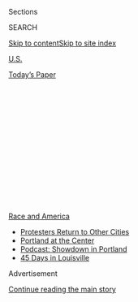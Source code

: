 <div id="app">

<div>

<div>

<div>

<div class="NYTAppHideMasthead css-1q2w90k e1suatyy0">

<div class="section css-ui9rw0 e1suatyy2">

<div class="css-eph4ug er09x8g0">

<div class="css-6n7j50">

</div>

<span class="css-1dv1kvn">Sections</span>

<div class="css-10488qs">

<span class="css-1dv1kvn">SEARCH</span>

</div>

[Skip to content](#site-content)[Skip to site
index](#site-index)

</div>

<div id="masthead-section-label" class="css-1wr3we4 eaxe0e00">

[U.S.](https://www.nytimes.com/section/us)

</div>

<div class="css-10698na e1huz5gh0">

</div>

</div>

<div id="masthead-bar-one" class="section hasLinks css-15hmgas e1csuq9d3">

<div class="css-uqyvli e1csuq9d0">

</div>

<div class="css-1uqjmks e1csuq9d1">

</div>

<div class="css-9e9ivx">

[](https://myaccount.nytimes.com/auth/login?response_type=cookie&client_id=vi)

</div>

<div class="css-1bvtpon e1csuq9d2">

[Today’s
Paper](https://www.nytimes.com/section/todayspaper)

</div>

</div>

</div>

</div>

<div data-aria-hidden="false">

<div id="site-content" data-role="main">

<div>

<div class="css-1aor85t" style="opacity:0.000000001;z-index:-1;visibility:hidden">

<div class="css-1hqnpie">

<div class="css-epjblv">

<span class="css-17xtcya">[U.S.](/section/us)</span><span class="css-x15j1o">|</span><span class="css-fwqvlz">Federal
Officers Deployed in Portland Didn’t Have Proper Training, D.H.S. Memo
Said</span>

</div>

<div class="css-k008qs">

<div class="css-1iwv8en">

<span class="css-18z7m18"></span>

<div>

</div>

</div>

<span class="css-1n6z4y">https://nyti.ms/30hC8gk</span>

<div class="css-1705lsu">

<div class="css-4xjgmj">

<div class="css-4skfbu" data-role="toolbar" data-aria-label="Social Media Share buttons, Save button, and Comments Panel with current comment count" data-testid="share-tools">

  - 
  - 
  - 
  - 
    
    <div class="css-6n7j50">
    
    </div>

  - 

</div>

</div>

</div>

</div>

</div>

</div>

<div id="NYT_TOP_BANNER_REGION" class="css-13pd83m">

<div>

<div id="styln-prism-menu-1590763508878" class="section interactive-content interactive-size-medium css-1edisqu">

<div class="css-17ih8de interactive-body">

<div id="scroll-container" class="css-1gj85ro">

[<span class="styln-title-wrap"><span class="css-1pje3qr">Race
and</span><span class="css-1pje3qr">
America</span></span>](https://www.nytimes.com/news-event/george-floyd-protests-minneapolis-new-york-los-angeles?action=click&pgtype=Article&state=default&region=TOP_BANNER&context=storylines_menu)

  - [Protesters Return to Other
    Cities](https://www.nytimes.com/2020/07/26/us/protests-portland-seattle-trump.html?action=click&pgtype=Article&state=default&region=TOP_BANNER&context=storylines_menu)
  - [Portland at the
    Center](https://www.nytimes.com/2020/07/24/us/portland-oregon-protests-white-race.html?action=click&pgtype=Article&state=default&region=TOP_BANNER&context=storylines_menu)
  - [Podcast: Showdown in
    Portland](https://www.nytimes.com/2020/07/23/podcasts/the-daily/portland-protests.html?action=click&pgtype=Article&state=default&region=TOP_BANNER&context=storylines_menu)
  - [45 Days in
    Louisville](https://www.nytimes.com/interactive/2020/07/16/us/black-lives-matter-protests-louisville-breonna-taylor.html?action=click&pgtype=Article&state=default&region=TOP_BANNER&context=storylines_menu)

</div>

</div>

</div>

</div>

</div>

<div id="top-wrapper" class="css-1sy8kpn">

<div id="top-slug" class="css-l9onyx">

Advertisement

</div>

[Continue reading the main
story](#after-top)

<div class="ad top-wrapper" style="text-align:center;height:100%;display:block;min-height:250px">

<div id="top" class="place-ad" data-position="top" data-size-key="top">

</div>

</div>

<div id="after-top">

</div>

</div>

<div>

<div id="sponsor-wrapper" class="css-1hyfx7x">

<div id="sponsor-slug" class="css-19vbshk">

Supported by

</div>

[Continue reading the main
story](#after-sponsor)

<div id="sponsor" class="ad sponsor-wrapper" style="text-align:center;height:100%;display:block">

</div>

<div id="after-sponsor">

</div>

</div>

<div class="css-186x18t">

</div>

<div class="css-1vkm6nb ehdk2mb0">

# Federal Officers Deployed in Portland Didn’t Have Proper Training, D.H.S. Memo Said

</div>

Rather than tamping down persistent protests in Portland, Ore., a
militarized presence from federal officers seems to have re-energized
them.

<div class="css-79elbk" data-testid="photoviewer-wrapper">

<div class="css-z3e15g" data-testid="photoviewer-wrapper-hidden">

</div>

<div class="css-1a48zt4 ehw59r15" data-testid="photoviewer-children">

![<span class="css-16f3y1r e13ogyst0" data-aria-hidden="true">Protesters
at the Multnomah County Justice Center on Friday
night.</span><span class="css-cnj6d5 e1z0qqy90" itemprop="copyrightHolder"><span class="css-1ly73wi e1tej78p0">Credit...</span><span><span>Mason
Trinca/Getty
Images</span></span></span>](https://static01.nyt.com/images/2020/07/18/us/18unrest-portland-1/merlin_174697392_435eafd8-b9c5-4edf-a542-9107c1d8e866-articleLarge.jpg?quality=75&auto=webp&disable=upscale)

</div>

</div>

<div class="css-18e8msd">

<div class="css-vp77d3 epjyd6m0">

<div class="css-1baulvz">

By <span class="css-1baulvz" itemprop="name">Sergio Olmos</span>,
[<span class="css-1baulvz" itemprop="name">Mike
Baker</span>](https://www.nytimes.com/by/mike-baker) and
[<span class="css-1baulvz last-byline" itemprop="name">Zolan
Kanno-Youngs</span>](https://www.nytimes.com/by/zolan-kanno-youngs)

</div>

</div>

  - 
    
    <div class="css-ld3wwf e16638kd2">
    
    Published July 18, 2020Updated July 21,
    2020
    
    </div>

  - 
    
    <div class="css-4xjgmj">
    
    <div class="css-pvvomx" data-role="toolbar" data-aria-label="Social Media Share buttons, Save button, and Comments Panel with current comment count" data-testid="share-tools">
    
      - 
      - 
      - 
      - 
        
        <div class="css-6n7j50">
        
        </div>
    
      - 
    
    </div>
    
    </div>

</div>

</div>

<div class="section meteredContent css-1r7ky0e" name="articleBody" itemprop="articleBody">

<div class="css-1fanzo5 StoryBodyCompanionColumn">

<div class="css-53u6y8">

PORTLAND, Ore. — The federal agents facing a growing backlash for their
militarized approach to weeks of unrest in
[Portland](https://www.nytimes.com/2020/07/21/us/portland-protests.html)
were not specifically trained in riot control or mass demonstrations, an
internal Department of Homeland Security memo warned this week.

The message, dated Thursday, was prepared by the agency for Chad F.
Wolf, the acting secretary of homeland security, as he arrived in
[Portland](https://www.nytimes.com/2020/07/21/us/portland-protests.html)
to view the scene in person, according to a copy of the memo obtained by
The New York Times. It listed federal buildings in the city and issues
officers faced in protecting them.

</div>

</div>

<div>

</div>

<div class="css-1fanzo5 StoryBodyCompanionColumn">

<div class="css-53u6y8">

The memo, seemingly anticipating future encounters with protesters in
other cities as the department follows President Trump’s guidance to
crack down on unrest, warns: “Moving forward, if this type of response
is going to be the norm, specialized training and standardized equipment
should be deployed to responding agencies.”

</div>

</div>

<div class="css-1fanzo5 StoryBodyCompanionColumn">

<div class="css-53u6y8">

The tactical agents deployed by homeland security include officials from
a group known as BORTAC, the Border Patrol’s equivalent of a SWAT team,
a highly trained group that normally is tasked with investigating drug
smuggling organizations, as opposed to protesters in cities.

Alexei Woltornist, a spokesman for the Department of Homeland Security,
said on Sunday that the missions of the federal agents in Portland
“aligned with their appropriate training” and that officers received
“additional training for their deployment in the city” to assist the
Federal Protective Service.

The statement did not specifically mention the memo that said the agents
lacked sufficient training in riot control or mass demonstrations. The
agency did not respond to follow-up questions about the information in
the memo.

The issue is playing out as the aggressive federal campaign to suppress
[protests in
Portland](https://www.nytimes.com/2020/07/20/us/portland-protests-navy-christopher-david.html)
appears to have instead rejuvenated the city’s movement, as protesters
gathered by the hundreds late Friday and into Saturday morning — the
largest crowd in weeks.

Federal officers at times flooded street corridors with tear gas and
shot projectiles from paintball guns, while demonstrators responded by
shouting that the officers in fatigues were “terrorists” and chanting:
“Whose streets? Our streets.”

</div>

</div>

<div class="css-1fanzo5 StoryBodyCompanionColumn">

<div class="css-53u6y8">

A court ruling has largely prohibited the local police from using tear
gas during the recent protests, which have played out for more than 50
consecutive nights.

With one Portland protester severely injured in front of the federal
courthouse and others pulled by unidentified federal agents into
unmarked vans, the extraordinary campaign to subdue protesters has led
to widespread condemnation of the federal response in Portland and
beyond.

While the protesters have repeatedly decried the city’s own police
tactics, Mayor Ted Wheeler, who also serves as police commissioner, and
other leaders have united in calls for federal agencies to stay away. Jo
Ann Hardesty, a city commissioner, went to join protesters gathered
outside the county Justice Center downtown, saying the city would “not
allow armed military forces to attack our people.”

“Today we show the country and the world that the city of Portland, even
as much as we fight among ourselves, will come together to stand up for
our constitutional rights,” Ms. Hardesty said on Friday.

While officials from the Department of Homeland Security have described
the stepped-up involvement of federal officers as part of an effort to
oppose lawlessness in the city, state and local leaders contended that
the federal officers themselves may be violating the law.

</div>

</div>

<div class="css-79elbk" data-testid="photoviewer-wrapper">

<div class="css-z3e15g" data-testid="photoviewer-wrapper-hidden">

</div>

<div class="css-1a48zt4 ehw59r15" data-testid="photoviewer-children">

![<span class="css-16f3y1r e13ogyst0" data-aria-hidden="true">A federal
law enforcement officer shoots pepper spray into the air during a
protest in Portland on
Friday.</span><span class="css-cnj6d5 e1z0qqy90" itemprop="copyrightHolder"><span class="css-1ly73wi e1tej78p0">Credit...</span><span>Nathan
Howard/Reuters</span></span>](https://static01.nyt.com/images/2020/07/19/us/19unrest-portland-print1/merlin_174698766_7985ae78-5ca4-4a9d-982d-f6225c4e7553-articleLarge.jpg?quality=75&auto=webp&disable=upscale)

</div>

</div>

<div class="css-1fanzo5 StoryBodyCompanionColumn">

<div class="css-53u6y8">

Prosecutors have opened a criminal investigation into the injury of one
protester, who appeared to have been shot in the head with a less-lethal
weapon outside the federal courthouse in downtown Portland. Ellen
Rosenblum, the state’s attorney general, has filed a lawsuit, accusing
federal officers of unlawful tactics in how they went about detaining
people by pulling them into unmarked vans.

</div>

</div>

<div class="css-1fanzo5 StoryBodyCompanionColumn">

<div class="css-53u6y8">

The pushback against the [militarized federal
deployment](https://www.nytimes.com/2020/07/17/us/portland-protests.html)
involving officers in fatigues and tactical gear has also extended to
the streets, where the presence of those federal agents has rejuvenated
a movement that had shown signs of finally slowing down after weeks of
protest against police violence and militarization.

Hundreds continued to demonstrate after midnight on Saturday, playing
music, holding shields, tearing down temporary fences and throwing
fireworks at the county’s Justice Center.

Along with street medics, protesters also have the support of a snack
van that offers free Gatorade and instant noodles, and a makeshift
kitchen called Riot Ribs that cooks bratwursts and Beyond Meat sausage.
Someone on Saturday had set up a stand selling T-shirts promoting racial
equity and handwashing.

The protests have long featured a mix of tactics, with some there
displaying signs to sustain a Black Lives Matter movement that emerged
in the aftermath of George Floyd’s death in May. Others have engaged in
more unruly responses, such as graffiti or throwing objects at officers.
Dozens have been arrested over the weeks, including some by federal
officers, such as a man accused of hitting an officer with a hammer last
week.

Protests around the federal courthouse — tagged with messages such as
“Stop Using Violence on Us” and “History Has Its Eye on You” — have
drawn the ire of federal leaders. Mr. Wolf got a tour there this week
and shared images of himself in front of graffitied
walls.

</div>

</div>

<div class="css-79elbk" data-testid="photoviewer-wrapper">

<div class="css-z3e15g" data-testid="photoviewer-wrapper-hidden">

</div>

<div class="css-1a48zt4 ehw59r15" data-testid="photoviewer-children">

<div class="css-1xdhyk6 erfvjey0">

<span class="css-1ly73wi e1tej78p0">Image</span>

<div class="css-zjzyr8">

<div data-testid="lazyimage-container" style="height:257.77777777777777px">

</div>

</div>

</div>

<span class="css-16f3y1r e13ogyst0" data-aria-hidden="true">Protesters
gathered by the hundreds late Friday and into Saturday morning — the
largest crowd in
weeks.</span><span class="css-cnj6d5 e1z0qqy90" itemprop="copyrightHolder"><span class="css-1ly73wi e1tej78p0">Credit...</span><span>Mason
Trinca/Getty Images</span></span>

</div>

</div>

<div class="css-1fanzo5 StoryBodyCompanionColumn">

<div class="css-53u6y8">

The arrival of a more aggressive federal presence came after President
Trump, who at one point called on states to “dominate” protesters,
directed federal agencies to increase their presence to protect federal
properties, including statues and monuments that have at times been the
target of protesters. Mr. Trump said last week that he had sent
personnel to Portland because “the locals couldn’t handle it.”

</div>

</div>

<div class="css-1fanzo5 StoryBodyCompanionColumn">

<div class="css-53u6y8">

Gov. Kate Brown said in an interview that she believed that the protests
were starting to ease before the federal officers waded into the scene.
She said that she had asked Mr. Wolf to keep federal agents off the
streets but that he rejected the suggestion.

Mayor Wheeler said he got the same response. But he said he believed
that the unified local response could change the federal tactics and
keep federal officers off the streets.

“I can’t recall a single instance where we have had federal, state and
local officials all in alignment, saying the presence of federal troops
in our city is harmful to our residents,” Mr. Wheeler said.

Mr. Wheeler himself has been the target of protests, with crowds at
times gathering outside of his condo. For weeks, he has called for an
end to destructive demonstrations, saying he was concerned about “groups
who continue to perpetrate violence and vandalism on our streets.”

Senator Jeff Merkley, Democrat of Oregon, [said in a
tweet](https://twitter.com/SenJeffMerkley/status/1284560125483798529)
that he and Oregon’s other Democratic senator, Ron Wyden, next week
would introduce an amendment to the defense bill to stop the Trump
administration “from sending its paramilitary squads” onto America’s
streets.

Ms. Rosenblum said her office was working with the Multnomah County
district attorney, Rod Underhill, on a criminal investigation focused on
the injury of a protester on July 12. In that case, video appeared to
show a man being struck in the head by an impact munition near the
federal courthouse, and his family said he subsequently needed surgery.

</div>

</div>

<div class="css-1fanzo5 StoryBodyCompanionColumn">

<div class="css-53u6y8">

</div>

</div>

<div>

</div>

<div class="css-1fanzo5 StoryBodyCompanionColumn">

<div class="css-53u6y8">

The attorney general’s office also filed a lawsuit late Friday accusing
federal officers of using unlawful tactics. Protesters, along with
videos posted on social media, have described scenes of federal officers
seizing people and pulling them into unmarked vans.

The American Civil Liberties Union Foundation of Oregon has also filed
in court to curtail the actions of federal officers, and the group said
“many” more lawsuits that would be forthcoming.

Mary B. McCord, a professor at Georgetown Law and former national
security official at the U.S. Department of Justice, said the federal
tactics and use of unmarked vehicles were reminiscent of the
[much-criticized federal response to demonstrations in Washington in
June](https://www.nytimes.com/2020/06/02/us/politics/trump-walk-lafayette-square.html).

Ms. McCord said federal officials were on dangerous ground with the
tactics they were using, including seizing and detaining protesters off
the streets and seemingly portraying all protesters as part of a
dangerous movement.

“It sends the message that these people are terrorists and need to be
treated like terrorists,” Ms. McCord said.

She added: “This is the kind of thing we see in authoritarian regimes.”

Sergio Olmos reported from Portland and Mike Baker from Seattle. Neil
MacFarquhar contributed reporting.

</div>

</div>

<div>

</div>

</div>

<div>

</div>

<div>

</div>

<div>

</div>

<div>

<div id="bottom-wrapper" class="css-1ede5it">

<div id="bottom-slug" class="css-l9onyx">

Advertisement

</div>

[Continue reading the main
story](#after-bottom)

<div id="bottom" class="ad bottom-wrapper" style="text-align:center;height:100%;display:block;min-height:90px">

</div>

<div id="after-bottom">

</div>

</div>

</div>

</div>

</div>

## Site Index

<div>

</div>

## Site Information Navigation

  - [© <span>2020</span> <span>The New York Times
    Company</span>](https://help.nytimes.com/hc/en-us/articles/115014792127-Copyright-notice)

<!-- end list -->

  - [NYTCo](https://www.nytco.com/)
  - [Contact
    Us](https://help.nytimes.com/hc/en-us/articles/115015385887-Contact-Us)
  - [Work with us](https://www.nytco.com/careers/)
  - [Advertise](https://nytmediakit.com/)
  - [T Brand Studio](http://www.tbrandstudio.com/)
  - [Your Ad
    Choices](https://www.nytimes.com/privacy/cookie-policy#how-do-i-manage-trackers)
  - [Privacy](https://www.nytimes.com/privacy)
  - [Terms of
    Service](https://help.nytimes.com/hc/en-us/articles/115014893428-Terms-of-service)
  - [Terms of
    Sale](https://help.nytimes.com/hc/en-us/articles/115014893968-Terms-of-sale)
  - [Site
    Map](https://spiderbites.nytimes.com)
  - [Help](https://help.nytimes.com/hc/en-us)
  - [Subscriptions](https://www.nytimes.com/subscription?campaignId=37WXW)

</div>

</div>

</div>

</div>
